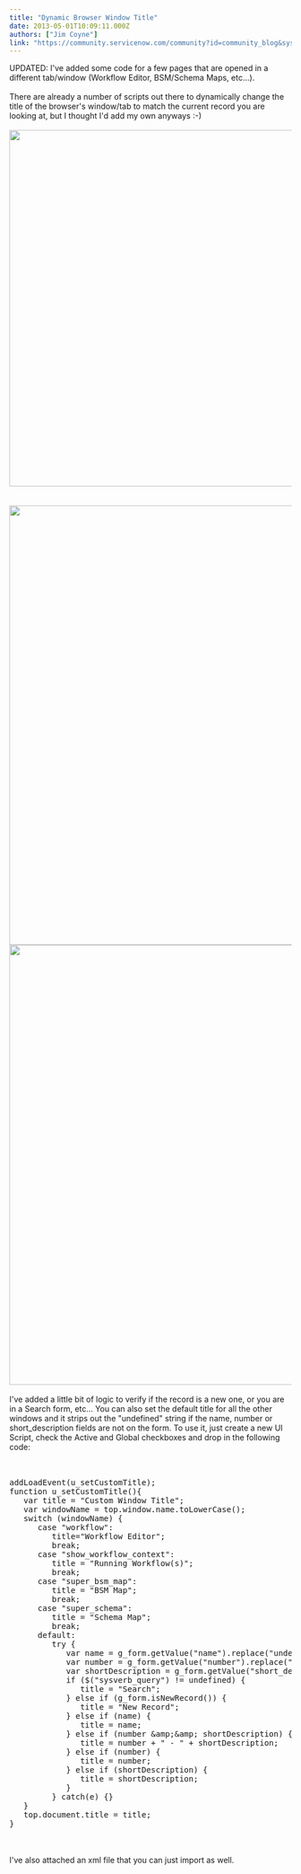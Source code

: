 ```yaml
---
title: "Dynamic Browser Window Title"
date: 2013-05-01T10:09:11.000Z
authors: ["Jim Coyne"]
link: "https://community.servicenow.com/community?id=community_blog&sys_id=49aca225dbd0dbc01dcaf3231f96197c"
---
```

<p>UPDATED: I've added some code for a few pages that are opened in a different tab/window (Workflow Editor, BSM/Schema Maps, etc...).<br /><br />There are already a number of scripts out there to dynamically change the title of the browser's window/tab to match the current record you are looking at, but I thought I'd add my own anyways :-)<br /><br /><img  alt="" class="jive-image" src="29ef7b39dbd01344e9737a9e0f961993.iix" style="width: 635px; height: auto;" /><br /><br /><br /><img  alt="" class="jive-image" src="b116c9cedb10d344e9737a9e0f9619a1.iix" style="width: 783px; height: auto;" /><br /><img  alt="" class="jive-image" src="ef78e186db5053043eb27a9e0f961993.iix" style="width: 784px; height: auto;" /><br /><!--break--><br />I've added a little bit of logic to verify if the record is a new one, or you are in a Search form, etc... You can also set the default title for all the other windows and it strips out the "undefined" string if the name, number or short_description fields are not on the form. To use it, just create a new UI Script, check the Active and Global checkboxes and drop in the following code:<br /><br /><pre __default_attr="plain" __jive_macro_name="code" class="jive_text_macro jive_macro_code"><br />addLoadEvent(u_setCustomTitle);<br />function u_setCustomTitle(){<br />   var title = "Custom Window Title";<br />   var windowName = top.window.name.toLowerCase(); <br />   switch (windowName) {<br />      case "workflow":<br />         title="Workflow Editor";<br />         break;<br />      case "show_workflow_context":<br />         title = "Running Workflow(s)";<br />         break;<br />      case "super_bsm_map":<br />         title = "BSM Map";<br />         break;<br />      case "super_schema":<br />         title = "Schema Map";<br />         break;<br />      default:<br />         try {<br />            var name = g_form.getValue("name").replace("undefined","");<br />            var number = g_form.getValue("number").replace("undefined","");<br />            var shortDescription = g_form.getValue("short_description").replace("undefined","");<br />            if ($("sysverb_query") != undefined) {<br />               title = "Search";<br />            } else if (g_form.isNewRecord()) {<br />               title = "New Record";<br />            } else if (name) {<br />               title = name;<br />            } else if (number &amp;amp;&amp;amp; shortDescription) {<br />               title = number + " - " + shortDescription;<br />            } else if (number) {<br />               title = number;<br />            } else if (shortDescription) {<br />               title = shortDescription;<br />            }<br />         } catch(e) {}<br />   }  <br />   top.document.title = title;<br />}</pre><br /><br />I've also attached an xml file that you can just import as well.</p>
